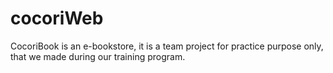 # cocoriWeb

CocoriBook is an e-bookstore, it is a team project for practice purpose only, that we made during our training program.
